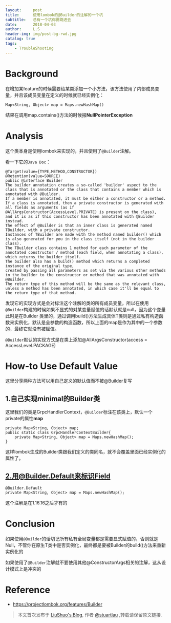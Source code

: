 ```yaml
---
layout:     post
title:      使用lombok的@Builder的注解的一个坑
subtitle:   总有一个坑你要跳进去
date:       2018-04-03
author:     L.S
header-img: img/post-bg-rwd.jpg
catalog: true
tags:
    - TroubleShooting
---    
```

# Background
在增加某feature的时候需要给某类添加一个小方法，该方法使用了内部成员变量，并且该成员变量在定义的时候就已经实例化：<br>
    
    Map<String, Object> map = Maps.newHashMap()


结果在调用map.contains()方法的时候报**NullPointerException**



# Analysis
这个类本身是使用lombok来实现的，并且使用了`@Builder`注解。

看一下它的`Java Doc`：
```
@Target(value={TYPE,METHOD,CONSTRUCTOR})
@Retention(value=SOURCE)
public @interface Builder
The builder annotation creates a so-called 'builder' aspect to the class that is annotated or the class that contains a member which is annotated with @Builder.
If a member is annotated, it must be either a constructor or a method. 
If a class is annotated, then a private constructor is generated with all fields as arguments (as if @AllArgsConstructor(AccessLevel.PRIVATE) is present on the class), 
and it is as if this constructor has been annotated with @Builder instead.
The effect of @Builder is that an inner class is generated named TBuilder, with a private constructor. 
Instances of TBuilder are made with the method named builder() which is also generated for you in the class itself (not in the builder class).
The TBuilder class contains 1 method for each parameter of the annotated constructor / method (each field, when annotating a class), which returns the builder itself. 
The builder also has a build() method which returns a completed instance of the original type, 
created by passing all parameters as set via the various other methods in the builder to the constructor or method that was annotated with @Builder. 
The return type of this method will be the same as the relevant class, unless a method has been annotated, in which case it'll be equal to the return type of that method.
```

发现它的实现方式是会对标注这个注解的类的所有成员变量，所以在使用`@Builder`构建的时候如果不显式的对某变量赋值的话默认就是null，因为这个变量此时是在Builder
类里的，通过调用build()方法生成具体T类则是通过私有构造函数来实例化，默认是全参数的构造函数，所以上面的map是作为其中的一个参数的，最终它就没有被赋值。



`@Builder`默认的实现方式是在类上添加@AllArgsConstructor(access = AccessLevel.PACKAGE)

# How-to Use Default Value
这里分享两种方法可以用自己定义的默认值而不被@Builder复写

## 1.自己实现minimal的Builder类

这里我们的类是GrpcHandlerContext，`@Builder`标注在该类上，默认一个private的属性**map**

    private Map<String, Object> map;
    public static class GrpcHandlerContextBuilder{
        private Map<String, Object> map = Maps.newHashMap();
    }

这样lombok生成的Builder类跟我们定义的类同名，就不会覆盖里面已经实例化的属性了。

## 2.用@Builder.Default来标识Field

    @Builder.Default
    private Map<String, Object> map = Maps.newHashMap();

这个注解是在1.16.16之后才有的

# Conclusion
如果使用`@Builder`的话切记所有私有全局变量都是需要显式赋值的，否则就是Null，不管你在原生T类中是否实例化，最终都是要被Builder的build()方法来重新实例化的

如果使用了`@Builder`注解就不要使用其他@ConstructorArgs相关的注解，这从设计模式上是冲突的



# Reference
- https://projectlombok.org/features/Builder

> 本文首次发布于 [LiuShuo's Blog](https://liushuo.me), 作者 [@stuartlau](http://github.com/stuartlau) ,转载请保留原文链接.
